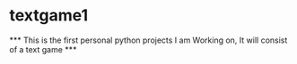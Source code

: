 # textgame1
*** This is the first personal python projects I am Working on, It will consist of a text game ***